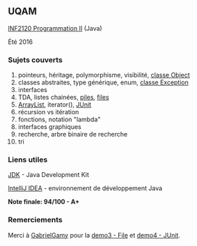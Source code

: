 ## UQAM
[INF2120 Programmation II](http://www.etudier.uqam.ca/cours?sigle=INF2120&p=7416) (Java)

Été 2016
### Sujets couverts
1. pointeurs, héritage, polymorphisme, visibilité, [classe Object](https://docs.oracle.com/javase/8/docs/api/java/lang/Object.html)
2. classes abstraites, type générique, enum, [classe Exception](https://docs.oracle.com/javase/8/docs/api/java/lang/Exception.html)
3. interfaces
4. TDA, listes chainées, [piles](/cours/cours4), [files](/demos/demo3)
5. [ArrayList](https://docs.oracle.com/javase/8/docs/api/java/util/ArrayList.html), iterator(), [JUnit](/cours/cours4/)
6. récursion vs itération
7. fonctions, notation "lambda"
8. interfaces graphiques
9. recherche, arbre binaire de recherche
10. tri

### Liens utiles
[JDK](http://www.oracle.com/technetwork/java/javase/downloads/index.html) - Java Development Kit

[IntelliJ IDEA](https://www.jetbrains.com/idea/) - environnement de développement Java

**Note finale: 94/100 - A+**

### Remerciements
Merci à [GabrielGamy](https://github.com/GabrielGamy/INF2120-Demo) pour la [demo3 - File](/demos/demo3) et [demo4 - JUnit](/demos/demo4-4).
